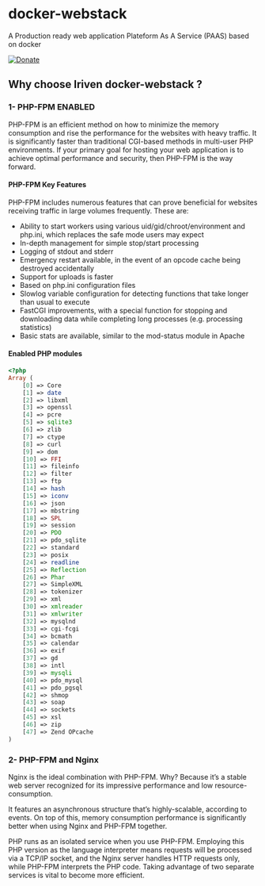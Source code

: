 # docker-webstack
A Production ready web application Plateform As A Service (PAAS) based on docker

[![Donate](https://img.shields.io/badge/Donate-PayPal-green.svg)](https://www.paypal.com/cgi-bin/webscr?cmd=_s-xclick&hosted_button_id=XDCFPNTKUC4TU)

## Why choose Iriven docker-webstack ?

### 1- PHP-FPM ENABLED
PHP-FPM is an efficient method on how to minimize the memory consumption and rise the performance for the websites with heavy traffic. It is significantly faster than traditional CGI-based methods in multi-user PHP environments. If your primary goal for hosting your web application is to achieve optimal performance and security, then PHP-FPM is the way forward.


#### PHP-FPM Key Features
PHP-FPM includes numerous features that can prove beneficial for websites receiving traffic in large volumes frequently. These are:

- Ability to start workers using various uid/gid/chroot/environment and php.ini, which replaces the safe mode users may expect
- In-depth management for simple stop/start processing
- Logging of stdout and stderr
- Emergency restart available, in the event of an opcode cache being destroyed accidentally
- Support for uploads is faster
- Based on php.ini configuration files
- Slowlog variable configuration for detecting functions that take longer than usual to execute
- FastCGI improvements, with a special function for stopping and downloading data while completing long processes (e.g. processing statistics)
- Basic stats are available, similar to the mod-status module in Apache

#### Enabled PHP modules

```php
<?php
Array (
    [0] => Core
    [1] => date
    [2] => libxml
    [3] => openssl
    [4] => pcre
    [5] => sqlite3
    [6] => zlib
    [7] => ctype
    [8] => curl
    [9] => dom
    [10] => FFI
    [11] => fileinfo
    [12] => filter
    [13] => ftp
    [14] => hash
    [15] => iconv
    [16] => json
    [17] => mbstring
    [18] => SPL
    [19] => session
    [20] => PDO
    [21] => pdo_sqlite
    [22] => standard
    [23] => posix
    [24] => readline
    [25] => Reflection
    [26] => Phar
    [27] => SimpleXML
    [28] => tokenizer
    [29] => xml
    [30] => xmlreader
    [31] => xmlwriter
    [32] => mysqlnd
    [33] => cgi-fcgi
    [34] => bcmath
    [35] => calendar
    [36] => exif
    [37] => gd
    [38] => intl
    [39] => mysqli
    [40] => pdo_mysql
    [41] => pdo_pgsql
    [42] => shmop
    [43] => soap
    [44] => sockets
    [45] => xsl
    [46] => zip
    [47] => Zend OPcache
)
```

### 2- PHP-FPM and Nginx
Nginx is the ideal combination with PHP-FPM. Why? Because it’s a stable web server recognized for its impressive performance and low resource-consumption.

It features an asynchronous structure that’s highly-scalable, according to events. On top of this, memory consumption performance is significantly better when using Nginx and PHP-FPM together.

PHP runs as an isolated service when you use PHP-FPM. Employing this PHP version as the language interpreter means requests will be processed via a TCP/IP socket, and the Nginx server handles HTTP requests only, while PHP-FPM interprets the PHP code. Taking advantage of two separate services is vital to become more efficient.